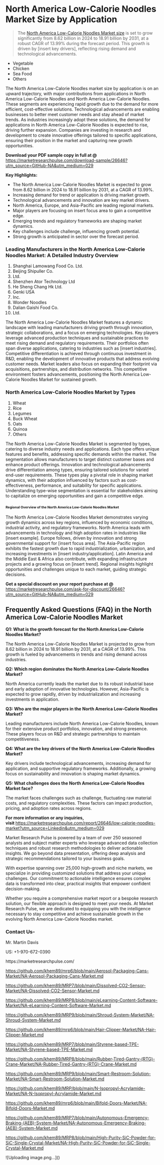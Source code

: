 <h1>North America Low-Calorie Noodles Market&nbsp;Size by Application</h1><blockquote><p>The <a href="https://marketresearchpulse.com/download-sample/26646?utm_source=GitHub-NA&amp;utm_medium=029">North America Low-Calorie Noodles Market size</a> is set to grow significantly from 8.62 billion in 2024 to 18.91 billion by 2031, at a robust CAGR of 13.99% during the forecast period. This growth is driven by [insert key drivers], reflecting rising demand and technological advancements.</p></blockquote><ul><li>Vegetable<li> Chicken<li> Sea Food<li> Others</li></ul><p>The North America Low-Calorie Noodles market size by application is on an upward trajectory, with major contributions from applications in North America Low-Calorie Noodles and North America Low-Calorie Noodles. These segments are experiencing rapid growth due to the demand for more efficient, cost-effective solutions. Technological advancements are enabling businesses to better meet customer needs and stay ahead of market trends. As industries increasingly adopt these solutions, the demand for applications in North America Low-Calorie Noodles is expected to rise, driving further expansion. Companies are investing in research and development to create innovative offerings tailored to specific applications, ensuring their position in the market and capturing new growth opportunities.</p><p><strong>Download your PDF sample copy in full at @ </strong><a href="https://marketresearchpulse.com/download-sample/26646?utm_source=GitHub-NA&amp;utm_medium=029">https://marketresearchpulse.com/download-sample/26646?utm_source=GitHub-NA&amp;utm_medium=029</a></p><p><strong>Key Highlights: </strong></p><ul><li>The North America Low-Calorie Noodles Market is expected to grow from 8.62 billion in 2024 to 18.91 billion by 2031, at a CAGR of 13.99%.</li><li>Increasing demand for trend or application is driving market growth.</li><li>Technological advancements and innovation are key market drivers.</li><li>North America, Europe, and Asia-Pacific are leading regional markets.</li><li>Major players are focusing on insert focus area to gain a competitive edge.</li><li>Emerging trends and regulatory frameworks are shaping market dynamics.</li><li>Key challenges include challenge, influencing growth potential.</li><li>Strong growth is anticipated in sector over the forecast period.</li></ul><h3>Leading Manufacturers in the North America Low-Calorie Noodles Market: A Detailed Industry Overview</h3><ol><li>Shanghai Lamowang Food Co. Ltd.</li><li>Beijing Shipuller Co.</li><li>Ltd.</li><li>Shenzhen Ator Technology Ltd</li><li>He Sheng Chang Hk Ltd.</li><li>Genki USA</li><li>Inc.</li><li>Wonder Noodles</li><li>Dalian Gaishi Food Co.</li><li>Ltd.</li></ol><div class="flex max-w-full flex-col flex-grow"><div class="min-h-8 text-message flex w-full flex-col items-end gap-2 whitespace-normal break-words [.text-message+&amp;]:mt-5" dir="auto" data-message-author-role="assistant" data-message-id="fd8432e4-4910-450d-b182-61b7bfb0a01f" data-message-model-slug="gpt-4o"><div class="flex w-full flex-col gap-1 empty:hidden first:pt-[3px]"><div class="markdown prose w-full break-words dark:prose-invert light"><p>The North America Low-Calorie Noodles Market features a dynamic landscape with leading manufacturers driving growth through innovation, strategic collaborations, and a focus on emerging technologies. Key players leverage advanced production techniques and sustainable practices to meet rising demand and regulatory requirements. Their portfolios often span diverse applications, catering to industries such as [insert industries]. Competitive differentiation is achieved through continuous investment in R&amp;D, enabling the development of innovative products that address evolving customer needs. Market leaders also focus on expanding their footprint via acquisitions, partnerships, and distribution networks. This competitive environment fosters advancements, positioning the North America Low-Calorie Noodles Market for sustained growth.</p></div></div></div></div><h3>North America Low-Calorie Noodles Market by Types</h3><ol><li>Wheat<li> Rice<li> Legumes<li> Buck Wheat<li> Oats<li> Quinoa<li> Others</li></ol><div class="flex max-w-full flex-col flex-grow"><div class="min-h-8 text-message flex w-full flex-col items-end gap-2 whitespace-normal break-words [.text-message+&amp;]:mt-5" dir="auto" data-message-author-role="assistant" data-message-id="084470be-0bb7-4664-bddf-5156b4f41249" data-message-model-slug="gpt-4o-mini"><div class="flex w-full flex-col gap-1 empty:hidden first:pt-[3px]"><div class="markdown prose w-full break-words dark:prose-invert light"><p>The North America Low-Calorie Noodles Market is segmented by types, catering to diverse industry needs and applications. Each type offers unique features and benefits, addressing specific demands within the market. The segmentation allows manufacturers to target distinct customer bases and enhance product offerings. Innovation and technological advancements drive differentiation among types, ensuring tailored solutions for varied end-user requirements. These types play a pivotal role in shaping market dynamics, with their adoption influenced by factors such as cost-effectiveness, performance, and suitability for specific applications. Understanding type-wise segmentation is essential for stakeholders aiming to capitalize on emerging opportunities and gain a competitive edge.</p></div></div></div></div><h3><span style="font-size: 11px;">Regional Overview of the North America Low-Calorie Noodles Market</span></h3><div class="flex max-w-full flex-col flex-grow"><div class="min-h-8 text-message flex w-full flex-col items-end gap-2 whitespace-normal break-words [.text-message+&amp;]:mt-5" dir="auto" data-message-author-role="assistant" data-message-id="e9038762-ce64-4e30-91c9-9bd413514231" data-message-model-slug="gpt-4o-mini"><div class="flex w-full flex-col gap-1 empty:hidden first:pt-[3px]"><div class="markdown prose w-full break-words dark:prose-invert light"><p>The North America Low-Calorie Noodles Market demonstrates varying growth dynamics across key regions, influenced by economic conditions, industrial activity, and regulatory frameworks. North America leads with advancements in technology and high adoption rates in industries like [insert example]. Europe follows, driven by innovation and strong governmental support for [insert focus area]. The Asia-Pacific region exhibits the fastest growth due to rapid industrialization, urbanization, and increasing investments in [insert industry/application]. Latin America and the Middle East &amp; Africa also contribute, with expanding infrastructure projects and a growing focus on [insert trend]. Regional insights highlight opportunities and challenges unique to each market, guiding strategic decisions.</p></div></div></div></div><p><strong>Get a special discount on your report purchase at @ </strong><a href="https://marketresearchpulse.com/ask-for-discount/26646?utm_source=GitHub-NA&amp;utm_medium=029">https://marketresearchpulse.com/ask-for-discount/26646?utm_source=GitHub-NA&amp;utm_medium=029</a></p><h2>Frequently Asked Questions (FAQ) in the North America Low-Calorie Noodles Market</h2><p><strong>Q1: What is the growth forecast for the North America Low-Calorie Noodles Market?</strong></p><p>The North America Low-Calorie Noodles Market is projected to grow from 8.62 billion in 2024 to 18.91 billion by 2031, at a CAGR of 13.99%. This growth is fueled by advancements in trends and rising demand across industries.</p><p><strong>Q2: Which region dominates the North America Low-Calorie Noodles Market?</strong></p><p>North America currently leads the market due to its robust industrial base and early adoption of innovative technologies. However, Asia-Pacific is expected to grow rapidly, driven by industrialization and increasing investments in application.</p><p><strong>Q3: Who are the major players in the North America Low-Calorie Noodles Market?</strong></p><p>Leading manufacturers include North America Low-Calorie Noodles, known for their extensive product portfolios, innovation, and strong presence. These players focus on R&amp;D and strategic partnerships to maintain competitiveness.</p><p><strong>Q4: What are the key drivers of the North America Low-Calorie Noodles Market?</strong></p><p>Key drivers include technological advancements, increasing demand for application, and supportive regulatory frameworks. Additionally, a growing focus on sustainability and innovation is shaping market dynamics.</p><p><strong>Q5: What challenges does the North America Low-Calorie Noodles Market face?</strong></p><p>The market faces challenges such as challenge, fluctuating raw material costs, and regulatory complexities. These factors can impact production, pricing, and adoption rates across regions.</p><p><strong>For more information or any inquiries, visit&nbsp;</strong><a href="https://marketresearchpulse.com/report/26646/low-calorie-noodles-market?utm_source=Linkedin&utm_medium=029">https://marketresearchpulse.com/report/26646/low-calorie-noodles-market?utm_source=Linkedin&utm_medium=029</a></p><p>Market Research Pulse is powered by a team of over 250 seasoned analysts and subject matter experts who leverage advanced data collection techniques and robust research methodologies to deliver actionable insights. We go beyond data presentation, offering deep analysis and strategic recommendations tailored to your business goals.</p><p>With expertise spanning over 25,000 high-growth and niche markets, we specialize in providing customized solutions that address your unique challenges. Our commitment to actionable intelligence ensures complex data is transformed into clear, practical insights that empower confident decision-making.</p><p>Whether you require a comprehensive market report or a bespoke research solution, our flexible approach is designed to meet your needs. At Market Research Pulse, we are dedicated to equipping you with the intelligence necessary to stay competitive and achieve sustainable growth in the evolving North America Low-Calorie Noodles market.</p><h3><strong>Contact Us-</strong></h3><p>Mr. Martin Davis</p><p>US: +1-970-672-0390</p><p>https://marketresearchpulse.com/</p><p><a href="https://github.com/khem89/mrp6/blob/main/Aerosol-Packaging-Cans-Market/NA-Aerosol-Packaging-Cans-Market.md">https://github.com/khem89/mrp6/blob/main/Aerosol-Packaging-Cans-Market/NA-Aerosol-Packaging-Cans-Market.md</a></p><p><a href="https://github.com/khem89/MRP7/blob/main/Dissolved-CO2-Sensor-Market/NA-Dissolved-CO2-Sensor-Market.md">https://github.com/khem89/MRP7/blob/main/Dissolved-CO2-Sensor-Market/NA-Dissolved-CO2-Sensor-Market.md</a></p><p><a href="https://github.com/khem89/MRP8/blob/main/eLearning-Content-Software-Market/NA-eLearning-Content-Software-Market.md">https://github.com/khem89/MRP8/blob/main/eLearning-Content-Software-Market/NA-eLearning-Content-Software-Market.md</a></p><p><a href="https://github.com/khem89/MRP9/blob/main/Shroud-System-Market/NA-Shroud-System-Market.md">https://github.com/khem89/MRP9/blob/main/Shroud-System-Market/NA-Shroud-System-Market.md</a></p><p><a href="https://github.com/khem89/mrp6/blob/main/Hair-Clipper-Market/NA-Hair-Clipper-Market.md">https://github.com/khem89/mrp6/blob/main/Hair-Clipper-Market/NA-Hair-Clipper-Market.md</a></p><p><a href="https://github.com/khem89/MRP7/blob/main/Styrene-based-TPE-Market/NA-Styrene-based-TPE-Market.md">https://github.com/khem89/MRP7/blob/main/Styrene-based-TPE-Market/NA-Styrene-based-TPE-Market.md</a></p><p><a href="https://github.com/khem89/MRP8/blob/main/Rubber-Tired-Gantry-(RTG)-Crane-Market/NA-Rubber-Tired-Gantry-(RTG)-Crane-Market.md">https://github.com/khem89/MRP8/blob/main/Rubber-Tired-Gantry-(RTG)-Crane-Market/NA-Rubber-Tired-Gantry-(RTG)-Crane-Market.md</a></p><p><a href="https://github.com/khem89/MRP9/blob/main/Smart-Restroom-Solution-Market/NA-Smart-Restroom-Solution-Market.md">https://github.com/khem89/MRP9/blob/main/Smart-Restroom-Solution-Market/NA-Smart-Restroom-Solution-Market.md</a></p><p><a href="https://github.com/khem89/MRP/blob/main/N-Isopropyl-Acrylamide-Market/NA-N-Isopropyl-Acrylamide-Market.md">https://github.com/khem89/MRP/blob/main/N-Isopropyl-Acrylamide-Market/NA-N-Isopropyl-Acrylamide-Market.md</a></p><p><a href="https://github.com/khem89/mrp6/blob/main/Bifold-Doors-Market/NA-Bifold-Doors-Market.md">https://github.com/khem89/mrp6/blob/main/Bifold-Doors-Market/NA-Bifold-Doors-Market.md</a></p><p><a href="https://github.com/khem89/MRP7/blob/main/Autonomous-Emergency-Braking-(AEB)-System-Market/NA-Autonomous-Emergency-Braking-(AEB)-System-Market.md">https://github.com/khem89/MRP7/blob/main/Autonomous-Emergency-Braking-(AEB)-System-Market/NA-Autonomous-Emergency-Braking-(AEB)-System-Market.md</a></p><p><a href="https://github.com/khem89/MRP8/blob/main/High-Purity-SiC-Powder-for-SiC-Single-Crystal-Market/NA-High-Purity-SiC-Powder-for-SiC-Single-Crystal-Market.md">https://github.com/khem89/MRP8/blob/main/High-Purity-SiC-Powder-for-SiC-Single-Crystal-Market/NA-High-Purity-SiC-Powder-for-SiC-Single-Crystal-Market.md</a></p>
![Uploading image.png…]()
